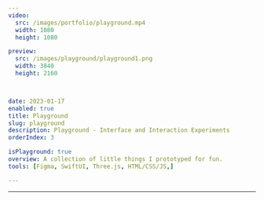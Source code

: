 ```yaml
---
video:
  src: /images/portfolio/playground.mp4
  width: 1080
  height: 1080

preview:
  src: /images/playground/playground1.png
  width: 3840
  height: 2160



date: 2023-01-17
enabled: true
title: Playground
slug: playground
description: Playground - Interface and Interaction Experiments
orderIndex: 3

isPlayground: true
overview: A collection of little things I prototyped for fun.
tools: [Figma, SwiftUI, Three.js, HTML/CSS/JS,]

---
```


---



